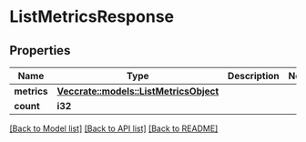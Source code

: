 # ListMetricsResponse

## Properties

Name | Type | Description | Notes
------------ | ------------- | ------------- | -------------
**metrics** | [**Vec<crate::models::ListMetricsObject>**](ListMetricsObject.md) |  | 
**count** | **i32** |  | 

[[Back to Model list]](../README.md#documentation-for-models) [[Back to API list]](../README.md#documentation-for-api-endpoints) [[Back to README]](../README.md)


